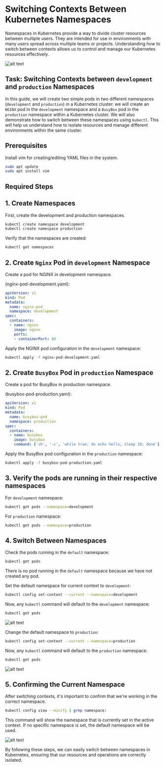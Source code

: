 # Switching Contexts Between Kubernetes Namespaces

Namespaces in Kubernetes provide a way to divide cluster resources between multiple users. They are intended for use in environments with many users spread across multiple teams or projects. Understanding how to switch between contexts allows us to control and manage our Kubernetes resources effectively.

![alt text](https://raw.githubusercontent.com/Minhaz00/K8s-lab/nabil-branch/Lab-Namespace-Switching/images/switching-01.PNG)

## Task: Switching Contexts between ``development`` and ``production`` Namespaces

In this guide, we will create two simple pods in two different namespaces (``development`` and ``production``) in a Kubernetes cluster.  we will create an ``NGINX`` pod in the ``development`` namespace and a ``BusyBox`` pod in the ``production`` namespace within a Kubernetes cluster. We will also demonstrate how to switch between these namespaces using ``kubectl``. This will help us understand how to isolate resources and manage different environments within the same cluster.

## Prerequisites

Install vim for creating/editing YAML files in the system.

```bash
sudo apt update
sudo apt install vim
```

## Required Steps

## 1. Create Namespaces

First, create the development and production namespaces.

```bash
kubectl create namespace development
kubectl create namespace production
```

Verify that the namespaces are created:

```bash
kubectl get namespaces
```

## 2. Create ``Nginx`` Pod in ``development`` Namespace

Create a pod for NGINX in development namespace.

(nginx-pod-development.yaml):

```yaml
apiVersion: v1
kind: Pod
metadata:
  name: nginx-pod
  namespace: development
spec:
  containers:
  - name: nginx
    image: nginx
    ports:
    - containerPort: 80
```

Apply the NGINX pod configuration in the ``development`` namespace:

```bash
kubectl apply -f nginx-pod-development.yaml
```

## 2. Create ``BusyBox`` Pod in ``production`` Namespace

Create a pod for BusyBox in production namespace.

(busybox-pod-production.yaml):

```yaml
apiVersion: v1
kind: Pod
metadata:
  name: busybox-pod
  namespace: production
spec:
  containers:
  - name: busybox
    image: busybox
    command: ['sh', '-c', 'while true; do echo hello; sleep 10; done']
```

Apply the BusyBox pod configuration in the ``production`` namespace:

```bash
kubectl apply -f busybox-pod-production.yaml
```

## 3. Verify the pods are running in their respective namespaces

For ``development`` namespace:

```bash
kubectl get pods --namespace=development
```

For ``production`` namespace:

```bash
kubectl get pods --namespace=production
```

## 4. Switch Between Namespaces 

Check the pods running in the ``default`` namespace:

```bash
kubectl get pods
```
There is no pod running in the ``default`` namespace because we have not created any pod.

Set the default namespace for current context to ``development``:

```bash
kubectl config set-context --current --namespace=development
```

Now, any ``kubectl`` command will default to the ``development`` namespace:

```bash
kubectl get pods
```

![alt text](https://raw.githubusercontent.com/Minhaz00/K8s-lab/nabil-branch/Lab-Namespace-Switching/images/development-ns.PNG)

Change the default namespace to ``production``:

```bash
kubectl config set-context --current --namespace=production
```

Now, any ``kubectl`` command will default to the ``production`` namespace:

```bash
kubectl get pods
```

![alt text](https://raw.githubusercontent.com/Minhaz00/K8s-lab/nabil-branch/Lab-Namespace-Switching/images/production-ns.PNG)

## 5. Confirming the Current Namespace

After switching contexts, it's important to confirm that we're working in the correct namespace.

```bash
kubectl config view --minify | grep namespace:
```
This command will show the namespace that is currently set in the active context. If no specific namespace is set, the default namespace will be used.

![alt text](https://raw.githubusercontent.com/Minhaz00/K8s-lab/nabil-branch/Lab-Namespace-Switching/images/current-context.PNG)

By following these steps, we can easily switch between namespaces in Kubernetes, ensuring that our resources and operations are correctly isolated. 

